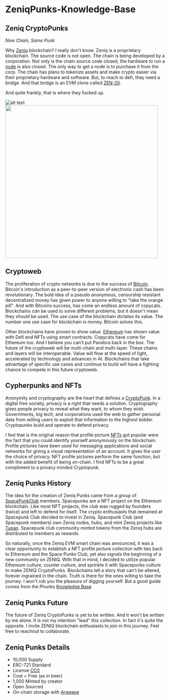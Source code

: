 # ZeniqPunks-Knowledge-Base

## Zeniq CryptoPunks
*New Chain, Same Punk*

Why [Zeniq](https://www.zeniq.com) blockchain?  I really don't know.  Zeniq is a proprietary blockchain.  The source code is not open.  The chain is being developed by a corporation.  Not only is the chain source code closed, the hardware to run a [node](https://safir.com/ref/sngj217quy) is also closed.  The only way to get a node is to purchase it from the corp.  The chain has plans to tokenize assets and make crypto easier via their proprietary hardware and software.  But, to reach to defi, they need a bridge.  And that bridge is an EVM clone called [ZEN-20](https://chainlist.org/?search=zeniq).

And quite frankly, that is where they fucked up. 

![alt text](https://arweave.net/y0eXz8x0rgssFM80M1JYXQHbQMHtafYNsPkoFztNDWE/2585.png "Zeniq Alien King") 
<img src="https://ipfs.io/ipfs/QmTRcRXo6cXByjHYHTVxGpag6vpocrG3rxjPC9PxKAArR9/5262.png" width="480" height="480">

## Cryptoweb
The proliferation of crypto networks is due to the success of [Bitcoin](https://nakamotoinstitute.org).  Bitcoin's introduction as a peer-to-peer version of electronic cash has been revolutionary.  The bold idea of a pseudo anonymous, censorship resistant decentralized money has given power to anyone willing to "take the orange pill".  And with Bitcoins success, has come an endless amount of copycats.  Blockchains *can* be used to solve different problems,  but it doesn't mean they *should* be used.  The use case of the blockchain dictates its value.  The number one use case for blockchain is money.  Bitcoin solves this.  

Other blockchains have proven to show value.  [Ethereum](https://ethereum.org) has shown value with Defi and NFTs using smart contracts.  Copycats have come for Ethereum too.  And I believe you can't put Pandora back in the box.  The future of the cryptoweb will be multi-chain and multi-layer.  These chains and layers will be interoperable. Value will flow at the speed of light, accelerated by technology and advances in AI.  Blockchains that take advantage of specific use cases and continue to build will have a fighting chance to compete in this future cryptoweb.  

## Cypherpunks and NFTs
Anonymity and cryptography are the heart that defines a [CryptoPunk](https://www.activism.net/cypherpunk/manifesto.html).  In a digital free society, privacy is a right that needs a solution.  Cryptography gives people privacy to reveal what they want, to whom they wish.  Governments, big tech, and  corporations used the web to gather personal data from willing users to exploit that information to the highest bidder.  Cryptopunks build and operate to defend privacy.  

I feel that is the original reason that profile picture [NFTs](https://en.wikipedia.org/wiki/Non-fungible_token) got popular were the fact that you could identify yourself anonymously on the blockchain.  Profile pictures have been used for messaging applications and social networks for giving a visual representation of an account.  It gives the user the choice of privacy.  NFT profile pictures perform the same function, but with the added benefit of being on-chain.  I find NFTs to be a great compliment to a privacy minded Cryptopunk.

## Zeniq Punks History
The idea for the creation of Zeniq Punks came from a group of [SpacePunkClub](https://www.spacepunks.club/) members.  Spacepunks are a NFT project on the Ethereum blockchain.  Like most NFT projects, the club was rugged by founders (twice) and left to defend for itself.  The crypto enthusiasts that remained at Spacepunk Club decided to invest in Zeniq.  Spacepunk Club (and Spacepunk members) own Zeniq nodes, hubs, and mint Zeniq projects like [Tupan](https://www.tupan.io/).  Spacepunk club community minted tokens from the Zeniq hubs are distributed to members as rewards.  

So naturally, once the Zeniq EVM smart chain was announced, it was a clear opportunity to establish a NFT profile picture collection with ties back to Ethereum and the Space Punks Club, yet also signals the beginning of a new community on ZENIQ.  With that in mind, I decided to utilize popular Ethereum culture, counter culture, and sprinkle it with Spacepunks culture to make ZENIQ CryptoPunks.  Blockchains tell a story that can't be altered, forever ingrained in the chain.  Truth is there for the ones willing to take the journey.  I won't rob you the pleasure of digging yourself.  But a good guide comes from the Phunks [Knowledge Base](https://phunks.gitbook.io/knowledge-base/resources/history)


## Zeniq Punks Future
The future of Zeniq CryptoPunks is yet to be written.  And it won't be written by me alone.  It is not my intention "lead" this collection.  In fact it's quite the opposite.  I invite ZENIQ blockchain enthusiasts to join in this journey.  Feel free to reachout to collaborate. 

## Zeniq Punks Details 
* 10,000 Supply
* ERC-721 Standard
* License [CC0](https://creativecommons.org/publicdomain/zero/1.0/deed.en)
* Cost = Free (as in beer)
* 1,000 Minted by creator
* Open Sourced
* On-chain storage with [Arweave](https://www.arweave.org/)

